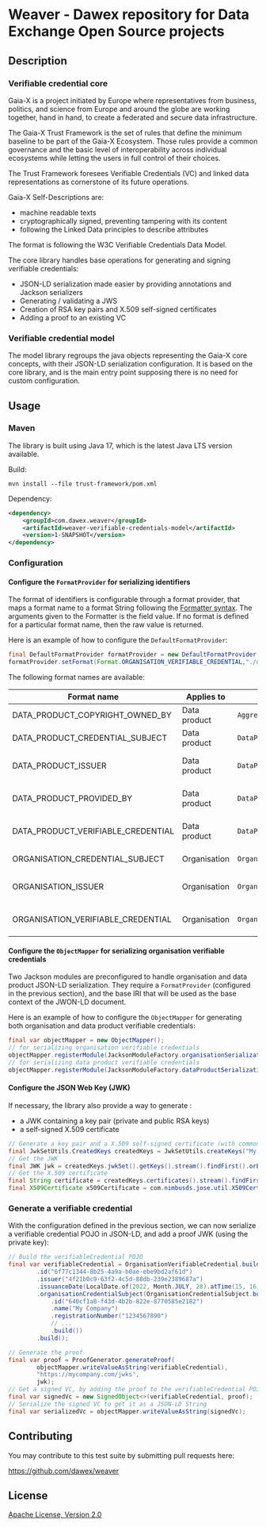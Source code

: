 # Weaver - Dawex repository for Data Exchange Open Source projects

## Description

### Verifiable credential core

Gaia-X is a project initiated by Europe where representatives from business, politics, and science from Europe and around the globe are working together, hand in hand, to create a federated and secure data infrastructure. 

The Gaia-X Trust Framework is the set of rules that define the minimum baseline to be part of the Gaia-X Ecosystem. Those rules provide a common governance and the basic level of interoperability across individual ecosystems while letting the users in full control of their choices.

The Trust Framework foresees Verifiable Credentials (VC) and linked data representations as cornerstone of its future operations.

Gaia-X Self-Descriptions are:
- machine readable texts
- cryptographically signed, preventing tampering with its content
- following the Linked Data principles to describe attributes

The format is following the W3C Verifiable Credentials Data Model.


The core library handles base operations for generating and signing verifiable credentials: 
- JSON-LD serialization made easier by providing annotations and Jackson serializers
- Generating / validating a JWS
- Creation of RSA key pairs and X.509 self-signed certificates
- Adding a proof to an existing VC

### Verifiable credential model

The model library regroups the java objects representing the Gaia-X core concepts, with their JSON-LD serialization configuration. 
It is based on the core library, and is the main entry point supposing there is no need for custom configuration.

## Usage

### Maven

The library is built using Java 17, which is the latest Java LTS version available.

Build:
```shell
mvn install --file trust-framework/pom.xml
```

Dependency:
```xml
<dependency>
    <groupId>com.dawex.weaver</groupId>
    <artifactId>weaver-verifiable-credentials-model</artifactId>
    <version>1-SNAPSHOT</version>
</dependency>
```

### Configuration

#### Configure the `FormatProvider` for serializing identifiers

The format of identifiers is configurable through a format provider, that maps a format name to a format String following
the [Formatter syntax](https://docs.oracle.com/en/java/javase/17/docs/api/java.base/java/util/Formatter.html#syntax).
The arguments given to the Formatter is the field value. If no format is defined for a particular format name, then the raw value is
returned.

Here is an example of how to configure the `DefaultFormatProvider`:

```java
final DefaultFormatProvider formatProvider = new DefaultFormatProvider();
formatProvider.setFormat(Format.ORGANISATION_VERIFIABLE_CREDENTIAL,"./organisations/%s/verifiableCredential");
```

The following format names are available:

| Format name | Applies to   | Field                                   | Description                   |
| --- |--------------|-----------------------------------------|-------------------------------|
| DATA_PRODUCT_COPYRIGHT_OWNED_BY | Data product | `AggregationOf.copyrightOwnedBy`          | copyright owner               |
| DATA_PRODUCT_CREDENTIAL_SUBJECT | Data product | `DataProductCredentialSubject.id`         | credential subject id         |
| DATA_PRODUCT_ISSUER | Data product | `DataProductVerifiableCredential.issuer`  | verifiable credential issuer  |
| DATA_PRODUCT_PROVIDED_BY | Data product | `DataProductCredentialSubject.providedBy` | credential subject providedBy |
| DATA_PRODUCT_VERIFIABLE_CREDENTIAL | Data product | `DataProductVerifiableCredential.id`      | verifiable credential id      |
| ORGANISATION_CREDENTIAL_SUBJECT | Organisation | `OrganisationCredentialSubject.id`        | credential subject id         |
| ORGANISATION_ISSUER | Organisation | `OrganisationVerifiableCredential.issuer` | verifiable credential issuer  |
| ORGANISATION_VERIFIABLE_CREDENTIAL | Organisation | `OrganisationVerifiableCredential.id`     | verifiable credential id      |

#### Configure the `ObjectMapper` for serializing organisation verifiable credentials

Two Jackson modules are preconfigured to handle organisation and data product JSON-LD serialization. They require a `FormatProvider` 
(configured in the previous section), and the base IRI that will be used as the base context of the JWON-LD document. 

Here is an example of how to configure the `ObjectMapper` for generating both organisation and data product verifiable credentials:
```java
final var objectMapper = new ObjectMapper();
// for serializing organisation verifiable credentials
objectMapper.registerModule(JacksonModuleFactory.organisationSerializationModule(formatProvider, () -> "https://mycompany.com"));
// for serializing data product verifiable credentials
objectMapper.registerModule(JacksonModuleFactory.dataProductSerializationModule(formatProvider, () -> "https://mycompany.com"));
```

#### Configure the JSON Web Key (JWK) 

If necessary, the library also provide a way to generate : 
- a JWK containing a key pair (private and public RSA keys)
- a self-signed X.509 certificate

```java
// Generate a key pair and a X.509 self-signed certificate (with common name "My Company", and a 12 months validity) 
final JwkSetUtils.CreatedKeys createdKeys = JwkSetUtils.createKeys("My Company", 12);
// Get the JWK
final JWK jwk = createdKeys.jwkSet().getKeys().stream().findFirst().orElseThrow();
// Get the X.509 certificate
final String certificate = createdKeys.certificates().stream().findFirst().orElseThrow();
final X509Certificate x509Certificate = com.nimbusds.jose.util.X509CertUtils.parse(certificate);
```

### Generate a verifiable credential

With the configuration defined in the previous section, we can now serialize a verifiable credential POJO in JSON-LD, and add a proof 
 JWK (using the private key):

```java
// Build the verifiableCredential POJO
final var verifiableCredential = OrganisationVerifiableCredential.builder()
        .id("6f77c1344-8b25-4a9a-b0ae-ebe9bd2af61d")
        .issuer("4f21b0c9-63f2-4c5d-88db-239e2389687a")
        .issuanceDate(LocalDate.of(2022, Month.JULY, 28).atTime(15, 16, 1).atZone(ZoneOffset.UTC))
        .organisationCredentialSubject(OrganisationCredentialSubject.builder()
            .id("640cf1a8-f43d-4b2b-822e-8770585e2182")
            .name("My Company")
            .registrationNumber("1234567890")
            // ...
            .build())
        .build();

// Generate the proof
final var proof = ProofGenerator.generateProof(
		objectMapper.writeValueAsString(verifiableCredential),
		"https://mycompany.com/jwks",
		jwk);
// Get a signed VC, by adding the proof to the verifiableCredential POJO
final var signedVc = new SignedObject<>(verifiableCredential, proof);
// Serialize the signed VC to get it as a JSON-LD String
final var serializedVc = objectMapper.writeValueAsString(signedVc);
```

## Contributing

You may contribute to this test suite by submitting pull requests here:

https://github.com/dawex/weaver

## License

[Apache License, Version 2.0](LICENSE)
